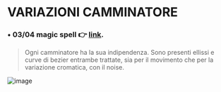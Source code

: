 # VARIAZIONI CAMMINATORE
### **• 03/04 magic spell** 👉 [link](https://editor.p5js.org/cllomatt24/sketches/-CiUkbsWX).
> Ogni camminatore ha la sua indipendenza. Sono presenti ellissi e curve di bezier entrambe trattate, sia per il movimento che per la variazione cromatica, con il noise.

![image](https://user-images.githubusercontent.com/101120757/161499735-621d8f28-20c6-4c4e-81cc-a45183401aa2.png)
